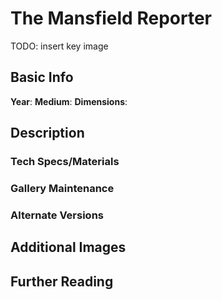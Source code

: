 # The Mansfield Reporter

TODO: insert key image

## Basic Info
**Year**:
**Medium**:
**Dimensions**:

## Description

### Tech Specs/Materials

### Gallery Maintenance

### Alternate Versions

## Additional Images

## Further Reading
